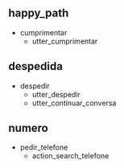 ## happy_path
* cumprimentar
    - utter_cumprimentar

## despedida
* despedir
    - utter_despedir
    - utter_continuar_conversa

## numero
* pedir_telefone
    - action_search_telefone